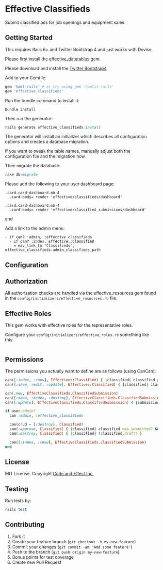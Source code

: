 # Effective Classifieds

Submit classified ads for job openings and equipment sales.

## Getting Started

This requires Rails 6+ and Twitter Bootstrap 4 and just works with Devise.

Please first install the [effective_datatables](https://github.com/code-and-effect/effective_datatables) gem.

Please download and install the [Twitter Bootstrap4](http://getbootstrap.com)

Add to your Gemfile:

```ruby
gem 'haml-rails' # or try using gem 'hamlit-rails'
gem 'effective_classifieds'
```

Run the bundle command to install it:

```console
bundle install
```

Then run the generator:

```ruby
rails generate effective_classifieds:install
```

The generator will install an initializer which describes all configuration options and creates a database migration.

If you want to tweak the table names, manually adjust both the configuration file and the migration now.

Then migrate the database:

```ruby
rake db:migrate
```

Please add the following to your user dashboard page:

```haml
.card.card-dashboard.mb-4
  .card-body= render 'effective/classifieds/dashboard'

.card.card-dashboard.mb-4
  .card-body= render 'effective/classified_submissions/dashboard'
```

and

Add a link to the admin menu:

```haml
- if can? :admin, :effective_classifieds
  - if can? :index, Effective::Classified
    = nav_link_to 'Classifieds', effective_classifieds.admin_classifieds_path
```

## Configuration

## Authorization

All authorization checks are handled via the effective_resources gem found in the `config/initializers/effective_resources.rb` file.

## Effective Roles

This gem works with effective roles for the representative roles.

Configure your `config/initializers/effective_roles.rb` something like this:

```
```

## Permissions

The permissions you actually want to define are as follows (using CanCan):

```ruby
can([:index, :show], Effective::Classified) { |classified| classified.published? }
can([:show, :edit, :update], Effective::Classified) { |classified| classified.owner == user }

can(:new, EffectiveClassifieds.ClassifiedSubmission)
can([:show, :index, :destroy], EffectiveClassifieds.ClassifiedSubmission) { |submission| submission.owner == user }
can([:update], EffectiveClassifieds.ClassifiedSubmission) { |submission| submission.owner == user && !submission.was_submitted? }

if user.admin?
  can :admin, :effective_classifieds

  can(crud - [:destroy], Classified)
  can(:approve, Classified) { |classified| classified.was_submitted? && !classified.approved? }
  can(:destroy, Classified) { |classified| !classified.draft? }

  can([:index, :show], EffectiveClassifieds.ClassifiedSubmission)
end
```

## License

MIT License.  Copyright [Code and Effect Inc.](http://www.codeandeffect.com/)

## Testing

Run tests by:

```ruby
rails test
```

## Contributing

1. Fork it
2. Create your feature branch (`git checkout -b my-new-feature`)
3. Commit your changes (`git commit -am 'Add some feature'`)
4. Push to the branch (`git push origin my-new-feature`)
5. Bonus points for test coverage
6. Create new Pull Request
